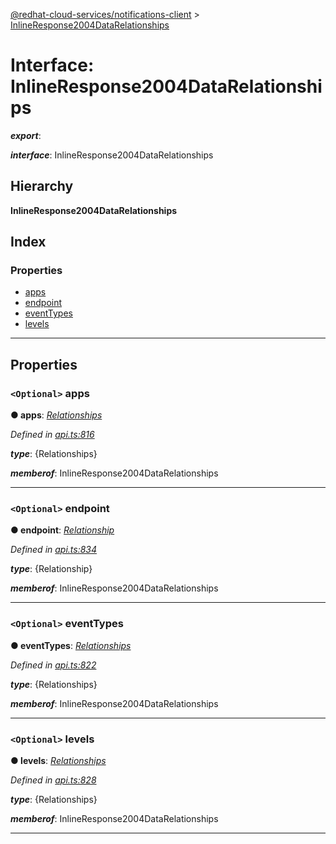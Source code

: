 [@redhat-cloud-services/notifications-client](../README.md) > [InlineResponse2004DataRelationships](../interfaces/inlineresponse2004datarelationships.md)

# Interface: InlineResponse2004DataRelationships

*__export__*: 

*__interface__*: InlineResponse2004DataRelationships

## Hierarchy

**InlineResponse2004DataRelationships**

## Index

### Properties

* [apps](inlineresponse2004datarelationships.md#apps)
* [endpoint](inlineresponse2004datarelationships.md#endpoint)
* [eventTypes](inlineresponse2004datarelationships.md#eventtypes)
* [levels](inlineresponse2004datarelationships.md#levels)

---

## Properties

<a id="apps"></a>

### `<Optional>` apps

**● apps**: *[Relationships](relationships.md)*

*Defined in [api.ts:816](https://github.com/karelhala/javascript-clients/blob/master/packages/hooks/api.ts#L816)*

*__type__*: {Relationships}

*__memberof__*: InlineResponse2004DataRelationships

___
<a id="endpoint"></a>

### `<Optional>` endpoint

**● endpoint**: *[Relationship](relationship.md)*

*Defined in [api.ts:834](https://github.com/karelhala/javascript-clients/blob/master/packages/hooks/api.ts#L834)*

*__type__*: {Relationship}

*__memberof__*: InlineResponse2004DataRelationships

___
<a id="eventtypes"></a>

### `<Optional>` eventTypes

**● eventTypes**: *[Relationships](relationships.md)*

*Defined in [api.ts:822](https://github.com/karelhala/javascript-clients/blob/master/packages/hooks/api.ts#L822)*

*__type__*: {Relationships}

*__memberof__*: InlineResponse2004DataRelationships

___
<a id="levels"></a>

### `<Optional>` levels

**● levels**: *[Relationships](relationships.md)*

*Defined in [api.ts:828](https://github.com/karelhala/javascript-clients/blob/master/packages/hooks/api.ts#L828)*

*__type__*: {Relationships}

*__memberof__*: InlineResponse2004DataRelationships

___


